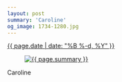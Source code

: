 ```yaml
---
layout: post
summary: 'Caroline'
og_image: 1734-1280.jpg
---
```


<p>
 <time>
  <a href="/1734">
   {{ page.date | date: "%B %-d, %Y" }}
  </a>
 </time>
 <a href="/1734">
  <figure data-taken="2/7/2023">
   <img alt="{{ page.summary }}" sizes="(min-width: 700px) 50vw, calc(100vw - 2rem)" src="{{ site.assets_url }}/1734-640.jpg" srcset="{{ site.assets_url }}/1734-320.jpg 320w, {{ site.assets_url }}/1734-640.jpg 640w, {{ site.assets_url }}/1734-960.jpg 960w, {{ site.assets_url }}/1734-1280.jpg 1280w"/>
  </figure>
 </a>
 <span>
  Caroline
 </span>
</p>
